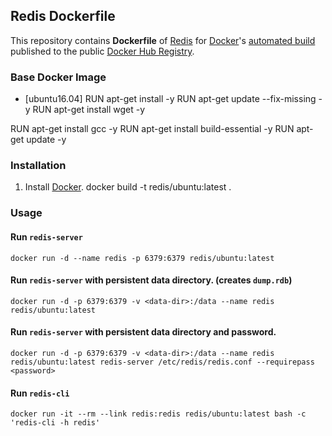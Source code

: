 ## Redis Dockerfile


This repository contains **Dockerfile** of [Redis](http://redis.io/) for [Docker](https://www.docker.com/)'s [automated build](https://registry.hub.docker.com/u/dockerfile/redis/) published to the public [Docker Hub Registry](https://registry.hub.docker.com/).


### Base Docker Image

* [ubuntu16.04]
RUN apt-get install -y
RUN apt-get update --fix-missing -y
RUN apt-get install wget -y

RUN apt-get install gcc -y
RUN apt-get install build-essential -y
RUN apt-get update -y


### Installation

1. Install [Docker](https://www.docker.com/).
   docker build -t redis/ubuntu:latest .


### Usage

#### Run `redis-server`

    docker run -d --name redis -p 6379:6379 redis/ubuntu:latest

#### Run `redis-server` with persistent data directory. (creates `dump.rdb`)

    docker run -d -p 6379:6379 -v <data-dir>:/data --name redis redis/ubuntu:latest

#### Run `redis-server` with persistent data directory and password.

    docker run -d -p 6379:6379 -v <data-dir>:/data --name redis redis/ubuntu:latest redis-server /etc/redis/redis.conf --requirepass <password>

#### Run `redis-cli`

    docker run -it --rm --link redis:redis redis/ubuntu:latest bash -c 'redis-cli -h redis'
